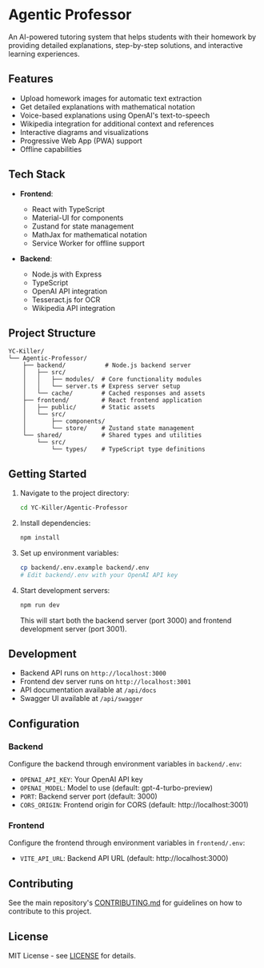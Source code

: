 # Agentic Professor

An AI-powered tutoring system that helps students with their homework by providing detailed explanations, step-by-step solutions, and interactive learning experiences.

## Features

- Upload homework images for automatic text extraction
- Get detailed explanations with mathematical notation
- Voice-based explanations using OpenAI's text-to-speech
- Wikipedia integration for additional context and references
- Interactive diagrams and visualizations
- Progressive Web App (PWA) support
- Offline capabilities

## Tech Stack

- **Frontend**:
  - React with TypeScript
  - Material-UI for components
  - Zustand for state management
  - MathJax for mathematical notation
  - Service Worker for offline support

- **Backend**:
  - Node.js with Express
  - TypeScript
  - OpenAI API integration
  - Tesseract.js for OCR
  - Wikipedia API integration

## Project Structure

```
YC-Killer/
└── Agentic-Professor/
    ├── backend/           # Node.js backend server
    │   ├── src/
    │   │   ├── modules/  # Core functionality modules
    │   │   └── server.ts # Express server setup
    │   └── cache/        # Cached responses and assets
    ├── frontend/         # React frontend application
    │   ├── public/       # Static assets
    │   └── src/
    │       ├── components/
    │       └── store/    # Zustand state management
    └── shared/           # Shared types and utilities
        └── src/
            └── types/    # TypeScript type definitions
```

## Getting Started

1. Navigate to the project directory:
   ```bash
   cd YC-Killer/Agentic-Professor
   ```

2. Install dependencies:
   ```bash
   npm install
   ```

3. Set up environment variables:
   ```bash
   cp backend/.env.example backend/.env
   # Edit backend/.env with your OpenAI API key
   ```

4. Start development servers:
   ```bash
   npm run dev
   ```

   This will start both the backend server (port 3000) and frontend development server (port 3001).

## Development

- Backend API runs on `http://localhost:3000`
- Frontend dev server runs on `http://localhost:3001`
- API documentation available at `/api/docs`
- Swagger UI available at `/api/swagger`

## Configuration

### Backend

Configure the backend through environment variables in `backend/.env`:

- `OPENAI_API_KEY`: Your OpenAI API key
- `OPENAI_MODEL`: Model to use (default: gpt-4-turbo-preview)
- `PORT`: Backend server port (default: 3000)
- `CORS_ORIGIN`: Frontend origin for CORS (default: http://localhost:3001)

### Frontend

Configure the frontend through environment variables in `frontend/.env`:

- `VITE_API_URL`: Backend API URL (default: http://localhost:3000)

## Contributing

See the main repository's [CONTRIBUTING.md](../CONTRIBUTING.md) for guidelines on how to contribute to this project.

## License

MIT License - see [LICENSE](LICENSE) for details.
